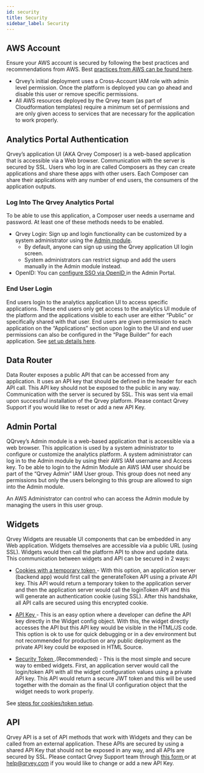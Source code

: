 ```yaml
---
id: security
title: Security
sidebar_label: Security
---
```

 
<div style={{textAlign: "justify"}}>

## AWS Account
Ensure your AWS account is secured by following the best practices and recommendations from AWS. Best <a href="https://aws.amazon.com/architecture/security-identity-compliance/?cards-all.sort-by=item.additionalFields.sortDate&cards-all.sort-order=desc" target="_blank">practices from AWS can be found here</a>.
* Qrvey’s initial deployment uses a Cross-Account IAM role with admin level permission. Once the platform is deployed you can go ahead and disable this user or remove specific permissions.
* All AWS resources deployed by the Qrvey team (as part of Cloudformation templates) require a minimum set of permissions and are only given access to services that are necessary for the application to work properly.

## Analytics Portal Authentication
Qrvey’s application UI (AKA Qrvey Composer) is a web-based application that is accessible via a Web browser. Communication with the server is secured by SSL. Users who log in are called Composers as they can create applications and share these apps with other users. Each Composer can share their applications with any number of end users, the consumers of the application outputs.

### Log Into The Qrvey Analytics Portal
To be able to use this application, a Composer user needs a username and password. At least one of these methods needs to be enabled.


* Qrvey Login: Sign up and login functionality can be customized by a system administrator using the <a href="/docs/admin/admin-sections-platform/" target="_blank">Admin module</a>. 
  * By default, anyone can sign up using the Qrvey application UI login screen. 
  * System administrators can restrict signup and add the users manually in the Admin module instead.
* OpenID: You can <a href="/docs/admin/admin-sections-platform/#authentication" target="_blank"> configure SSO via OpenID </a> in the Admin Portal.

### End User Login 
End users login to the analytics application UI to access specific applications. These end users only get access to the analytics UI module of the platform and the applications visible to each user are either “Public” or specifically shared with that user.
End users are given permission to each application on the “Applications” section upon login to the UI and end user permissions can also be configured in the “Page Builder” for each application. See <a href="/docs/ui-docs/builders/user-management/" target="_blank">set up details here</a>.

## Data Router
Data Router exposes a public API that can be accessed from any application. It uses an API key that should be defined in the header for each API call. This API key should not be exposed to the public in any way. Communication with the server is secured by SSL. This was sent via email upon successful installation of the Qrvey platform. Please contact Qrvey Support if you would like to reset or add a new API Key.

## Admin Portal
QQrvey’s Admin module is a web-based application that is accessible via a web browser. This application is used by a system administrator to configure or customize the analytics platform. A system administrator can log in to the Admin module by using their AWS IAM username and Access key. To be able to login to the Admin Module an AWS IAM user should be part of the “Qrvey Admin” IAM User group. This group does not need any permissions but only the users belonging to this group are allowed to sign into the Admin module.

An AWS Administrator can control who can access the Admin module by managing the users in this user group.

## Widgets
Qrvey Widgets are reusable UI components that can be embedded in any Web application. Widgets themselves are accessible via a public URL (using SSL). Widgets would then call the platform API to show and update data. This communication between widgets and API can be secured in 2 ways:
* <a href="/docs/embedding/widgets/widget-embedding-using-cookies/" target="_blank">Cookies with a temporary token </a> - With this option, an application server (backend app) would first call the generateToken API using a private API key. This API would return a temporary token to the application server and then the application server would call the loginToken API and this will generate an authentication cookie (using SSL). After this handshake, all API calls are secured using this encrypted cookie.

* <a href="/docs/embedding/widgets/widget-intro/#api-key" target="_blank"> API Key </a> - This is an easy option where a developer can define the API key directly in the Widget config object. With this, the widget directly accesses the API but this API key would be visible in the HTML/JS code. This option is ok to use for quick debugging or in a dev environment but not recommended for production or any public deployment as the private API key could be exposed in HTML Source.

* <a href="/docs/embedding/widgets/embedding-widgets-security-token" target="_blank"> Security Token </a>.(Recommended) - This is the most simple and secure way to embed widgets. First, an application server would call the login/token API with all the widget configuration values using a private API key. This API would return a secure JWT token and this will be used together with the domain as the final UI configuration object that the widget needs to work properly. 

See <a href="/docs/embedding/widgets/widget-embedding-using-cookies/" target="_blank">steps for cookies/token setup</a>.

## API
Qrvey API is a set of API methods that work with Widgets and they can be called from an external application. These APIs are secured by using a shared API Key that should not be exposed in any way, and all APIs are secured by SSL. Please contact Qrvey Support team through <a href="/docs/faqs/ask-us/">this form </a> or at help@qrvey.com if you would like to change or add a new API Key.

</div>